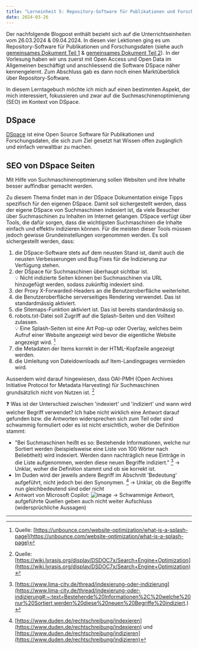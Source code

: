 ```yaml
---
title: "Lerneinheit 5: Repository-Software für Publikationen und Forschungsdaten"
date: 2024-03-26
---
```


Der nachfolgende Blogpost enthält bezieht sich auf die Unterrichtseinheiten vom 26.03.2024 & 09.04.2024. In diesen vier Lektionen ging es um Repository-Software für Publikationen und Forschungsdaten (siehe auch [gemeinsames Dokument Teil 1](https://pad.gwdg.de/ycs5WlX8R_6aiNDebpvJoA) & [gemeinsames Dokument Teil 2](https://pad.gwdg.de/suv2C7XsSrWtf9O7VRFJXg)). In der Vorlesung haben wir uns zuerst mit Open Access und Open Data im Allgemeinen beschäftigt und anschliessend die Software DSpace näher kennengelernt. Zum Abschluss gab es dann noch einen Marktüberblick über Repository-Software.

In diesem Lerntagebuch möchte ich mich auf einen bestimmten Aspekt, der mich interessiert, fokussieren und zwar auf die Suchmaschinenoptimierung (SEO) im Kontext von DSpace.

## DSpace
[DSpace](https://dspace.lyrasis.org/about) ist eine Open Source Software für Publikationen und Forschungsdaten, die sich zum Ziel gesetzt hat Wissen offen zugänglich und einfach verwaltbar zu machen.

## SEO von DSpace Seiten
Mit Hilfe von Suchmaschinenoptimierung sollen Websiten und ihre Inhalte besser auffindbar gemacht werden.

Zu diesem Thema findet man in der DSpace Dokumentation einige Tipps spezifisch für den eigenen DSpace. Damit soll sichergestellt werden, dass der eigene DSpace von Suchmaschinen indexiert ist, da viele Besucher über Suchmaschinen zu Inhalten im Internet gelangen. DSpace verfügt über Tools, die dafür sorgen, dass die wichtigsten Suchmaschinen die Inhalte einfach und effektiv indizieren können. Für die meisten dieser Tools müssen jedoch gewisse Grundeinstellungen vorgenommen werden. Es soll sichergestellt werden, dass:

1. die DSpace-Software stets auf dem neusten Stand ist, damit auch die neusten Verbesserungen und Bug Fixes für die Indizierung zur Verfügung stehen.
2. der DSpace für Suchmaschinen überhaupt sichtbar ist.<br>
💡 Nicht indizierte Seiten können bei Suchmaschinen via URL hinzugefügt werden, sodass zukünftig indexiert sind.
3. der Proxy X-Forwarded-Headers an die Benutzeroberfläche weiterleitet.
4. die Benutzeroberfläche serverseitiges Rendering verwendet. Das ist standardmässig aktiviert.
5. die Sitemaps-Funktion aktiviert ist. Das ist bereits standardmässig so.
6. robots.txt-Datei soll Zugriff auf die Splash-Seiten und den Volltext zulassen.<br>
💡 Eine Splash-Seiten ist eine Art Pop-up oder Overlay, welches beim Aufruf einer Website angezeigt wird bevor die eigentliche Website angezeigt wird. [^1]
7. die Metadaten der Items korrekt in der HTML-Kopfzeile angezeigt werden.
8. die Umleitung von Dateidownloads auf Item-Landingpages vermieden wird.

Ausserdem wird darauf hingewiesen, dass OAI-PMH (Open Archives Initiative Protocol for Metadata Harvesting) für Suchmaschinen grundsätzlich nicht von Nutzen ist. [^2]

❓ Was ist der Unterschied zwischen 'indexiert' und 'indiziert' und wann wird welcher Begriff verwendet? Ich habe nicht wirklich eine Antwort darauf gefunden bzw. die Antworten widersprechen sich zum Teil oder sind schwammig formuliert oder es ist nicht ersichtlich, woher die Definition stammt:
- "Bei Suchmaschinen heißt es so: Bestehende Informationen, welche nur Sortiert werden (beispielsweise eine Liste von 100 Wörter nach Beliebtheit) wird indexiert. Werden dann nachträglich neue Einträge in die Liste aufgenommen, werden diese neuen Begriffe indiziert." [^3] → Unklar, woher die Definition stammt und ob sie korrekt ist.
- Im Duden wird der jeweils andere Begriff im Abschnitt 'Bedeutung' aufgeführt, nicht jedoch bei den Synonymen. [^4] → Unklar, ob die Begriffe nun gleichbedeutend sind oder nicht
- Antwort von Microsoft Copilot: ![image](https://github.com/yara-wagner/lerntagebuch/assets/160014711/ae797dcd-b636-4f71-984f-a5c6162619cb)
→ Schwammige Antwort, aufgeführte Quellen geben auch nicht weiter Aufschluss (widersprüchliche Aussagen)


---


[^1]: Quelle: [https://unbounce.com/website-optimization/what-is-a-splash-page](https://unbounce.com/website-optimization/what-is-a-splash-page)
[^2]: Quelle: [https://wiki.lyrasis.org/display/DSDOC7x/Search+Engine+Optimization](https://wiki.lyrasis.org/display/DSDOC7x/Search+Engine+Optimization)
[^3]: [https://www.lima-city.de/thread/indexierung-oder-indizierung](https://www.lima-city.de/thread/indexierung-oder-indizierung#:~:text=Bestehende%20Informationen%2C%20welche%20nur%20Sortiert,werden%20diese%20neuen%20Begriffe%20indiziert.)
[^4]: [https://www.duden.de/rechtschreibung/indexieren](https://www.duden.de/rechtschreibung/indexieren) und [https://www.duden.de/rechtschreibung/indizieren](https://www.duden.de/rechtschreibung/indizieren)
